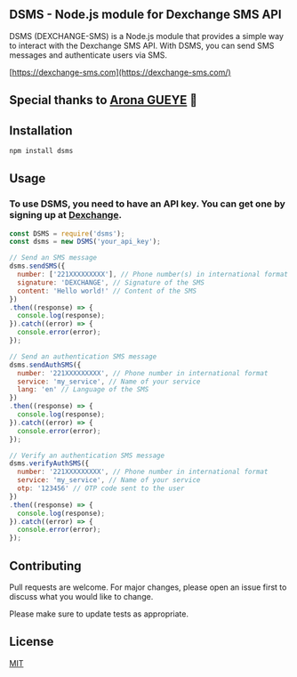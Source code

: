## DSMS - Node.js module for Dexchange SMS API


DSMS (DEXCHANGE-SMS) is a Node.js module that provides a simple way to interact with the Dexchange SMS API. With DSMS, you can send SMS messages and authenticate users via SMS.

[https://dexchange-sms.com](https://dexchange-sms.com/)

## Special thanks to [Arona GUEYE](https://github.com/arona504)  🚀

## Installation

```bash
npm install dsms
```

## Usage

### To use DSMS, you need to have an API key. You can get one by signing up at [Dexchange](https://dexchange-sms.com/auth/signup).

```javascript
const DSMS = require('dsms');
const dsms = new DSMS('your_api_key');

// Send an SMS message
dsms.sendSMS({
  number: ['221XXXXXXXXX'], // Phone number(s) in international format
  signature: 'DEXCHANGE', // Signature of the SMS
  content: 'Hello world!' // Content of the SMS
})
.then((response) => {
  console.log(response);
}).catch((error) => {
  console.error(error);
});

// Send an authentication SMS message
dsms.sendAuthSMS({
  number: '221XXXXXXXXX', // Phone number in international format
  service: 'my_service', // Name of your service
  lang: 'en' // Language of the SMS
})
.then((response) => {
  console.log(response);
}).catch((error) => {
  console.error(error);
});

// Verify an authentication SMS message
dsms.verifyAuthSMS({
  number: '221XXXXXXXXX', // Phone number in international format
  service: 'my_service', // Name of your service
  otp: '123456' // OTP code sent to the user
})
.then((response) => {
  console.log(response);
}).catch((error) => {
  console.error(error);
});

```

## Contributing

Pull requests are welcome. For major changes, please open an issue first
to discuss what you would like to change.

Please make sure to update tests as appropriate.



## License

[MIT](https://choosealicense.com/licenses/mit/)